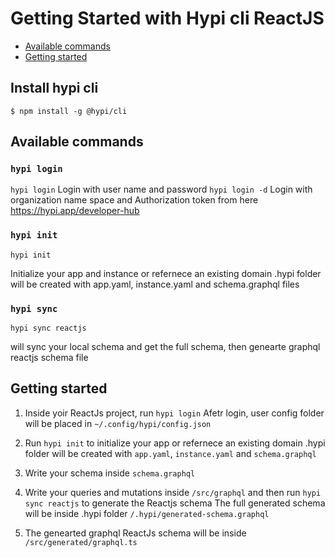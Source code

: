 # Getting Started with Hypi cli ReactJS

* [Available commands](#available-commands)
* [Getting started](#getting-started)

## Install hypi cli

```$ npm install -g @hypi/cli```

## Available commands


### `hypi login` 

```hypi login``` 
Login with user name and password
```hypi login -d``` 
Login with organization name space and Authorization token from here https://hypi.app/developer-hub

### `hypi init`

```hypi init```

 Initialize your app and instance or refernece an existing domain
.hypi folder will be created with app.yaml, instance.yaml and schema.graphql files

### `hypi sync`

```hypi sync reactjs```

will sync your local schema and get the full schema, then genearte graphql reactjs schema file

## Getting started
1. Inside yoir ReactJs project, run ```hypi login``` 
   Afetr login, user config folder will be placed in `~/.config/hypi/config.json`
2. Run ```hypi init``` to initialize your app or refernece an existing domain
.hypi folder will be created with `app.yaml`, `instance.yaml` and `schema.graphql`
3. Write your schema inside `schema.graphql`
4. Write your queries and mutations inside `/src/graphql` and then run `hypi sync reactjs` to generate the Reactjs schema
   The full generated schema will be inside .hypi folder `/.hypi/generated-schema.graphql`

5. The genearted graphql ReactJs schema will be inside `/src/generated/graphql.ts`
